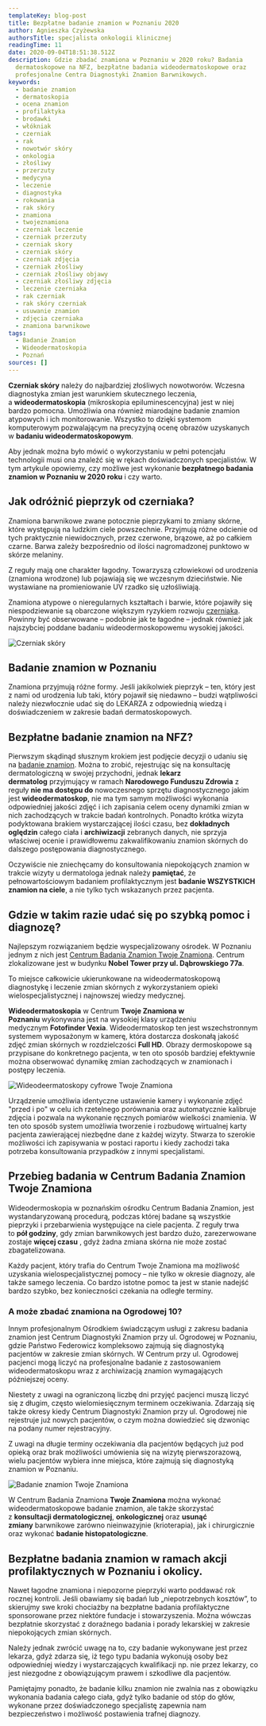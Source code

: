 ```yaml
---
templateKey: blog-post
title: Bezpłatne badanie znamion w Poznaniu 2020
author: Agnieszka Czyżewska
authorsTitle: specjalista onkologii klinicznej
readingTime: 11
date: 2020-09-04T18:51:38.512Z
description: Gdzie zbadać znamiona w Poznaniu w 2020 roku? Badania
  dermatoskopowe na NFZ, bezpłatne badania wideodermatoskopowe oraz
  profesjonalne Centra Diagnostyki Znamion Barwnikowych.
keywords:
  - badanie znamion
  - dermatoskopia
  - ocena znamion
  - profilaktyka
  - brodawki
  - włókniak
  - czerniak
  - rak
  - nowotwór skóry
  - onkologia
  - złośliwy
  - przerzuty
  - medycyna
  - leczenie
  - diagnostyka
  - rokowania
  - rak skóry
  - znamiona
  - twojeznamiona
  - czerniak leczenie
  - czerniak przerzuty
  - czerniak skory
  - czerniak skóry
  - czerniak zdjęcia
  - czerniak złośliwy
  - czerniak złośliwy objawy
  - czerniak złośliwy zdjęcia
  - leczenie czerniaka
  - rak czerniak
  - rak skóry czerniak
  - usuwanie znamion
  - zdjęcia czerniaka
  - znamiona barwnikowe
tags:
  - Badanie Znamion
  - Wideodermatoskopia
  - Poznań
sources: []
---
```

**Czerniak skóry** należy do najbardziej złośliwych nowotworów. Wczesna diagnostyka zmian jest warunkiem skutecznego leczenia, a **wideodermatoskopia** (mikroskopia epiluminescencyjna) jest w niej bardzo pomocna. Umożliwia ona również miarodajne badanie znamion atypowych i ich monitorowanie. Wszystko to dzięki systemom komputerowym pozwalającym na precyzyjną ocenę obrazów uzyskanych w **badaniu wideodermatoskopowym**.

Aby jednak można było mówić o wykorzystaniu w pełni potencjału technologii musi ona znaleźć się w rękach doświadczonych specjalistów. W tym artykule opowiemy, czy możliwe jest wykonanie **bezpłatnego badania znamion w Poznaniu w 2020 roku** i czy warto.

## Jak odróżnić pieprzyk od czerniaka?

Znamiona barwnikowe zwane potocznie pieprzykami to zmiany skórne, które występują na ludzkim ciele powszechnie. Przyjmują różne odcienie od tych praktycznie niewidocznych, przez czerwone, brązowe, aż po całkiem czarne. Barwa zależy bezpośrednio od ilości nagromadzonej punktowo w skórze melaniny.

Z reguły mają one charakter łagodny. Towarzyszą człowiekowi od urodzenia (znamiona wrodzone) lub pojawiają się we wczesnym dzieciństwie. Nie wystawiane na promieniowanie UV rzadko się uzłośliwiają.

Znamiona atypowe o nieregularnych kształtach i barwie, które pojawiły się niespodziewanie są obarczone większym ryzykiem rozwoju [czerniaka](/czerniak). Powinny być obserwowane – podobnie jak te łagodne – jednak również jak najszybciej poddane badaniu wideodermoskopowemu wysokiej jakości.

<More link="/blog/jak-wyglada-czerniak-zdjecia" text="Jak wygląda czerniak? ZDJĘCIA" cta="Sprawdź" />

![Czerniak skóry](img/czernia8.jpg "Czerniak skóry")

## Badanie znamion w Poznaniu

Znamiona przyjmują różne formy. Jeśli jakikolwiek pieprzyk – ten, który jest z nami od urodzenia lub taki, który pojawił się niedawno – budzi wątpliwości należy niezwłocznie udać się do LEKARZA z odpowiednią wiedzą i doświadczeniem w zakresie badań dermatoskopowych.

## Bezpłatne badanie znamion na NFZ?

Pierwszym skądinąd słusznym krokiem jest podjęcie decyzji o udaniu się na [badanie znamion](/dermatoskopia-badanie-znamion "Badanie Znamion"). Można to zrobić, rejestrując się na konsultację dermatologiczną w swojej przychodni, jednak **lekarz dermatolog** przyjmujący w ramach **Narodowego Funduszu Zdrowia** z reguły **nie ma dostępu do** nowoczesnego sprzętu diagnostycznego jakim jest **wideodermatoskop**, nie ma tym samym możliwości wykonania odpowiedniej jakości zdjęć i ich zapisania celem oceny dynamiki zmian w nich zachodzących w trakcie badań kontrolnych. Ponadto krótka wizyta podyktowana brakiem wystarczającej ilości czasu, bez **dokładnych oględzin** całego ciała i **archiwizacji** zebranych danych, nie sprzyja właściwej ocenie i prawidłowemu zakwalifikowaniu znamion skórnych do dalszego postępowania diagnostycznego.

Oczywiście nie zniechęcamy do konsultowania niepokojących znamion w trakcie wizyty u dermatologa jednak należy **pamiętać**, że pełnowartościowym badaniem profilaktycznym jest **badanie WSZYSTKICH znamion na ciele**, a nie tylko tych wskazanych przez pacjenta.

## Gdzie w takim razie udać się po szybką pomoc i diagnozę?

Najlepszym rozwiązaniem będzie wyspecjalizowany ośrodek. W Poznaniu jednym z nich jest [Centrum Badania Znamion ­Twoje Znamiona](/poznan/badanie-znamion "Poznańskie Centrum Badania Znamion
        ­Twoje Znamiona"). Centrum zlokalizowane jest w budynku **Nobel Tower przy ul. Dąbrowskiego 77a**.

To miejsce całkowicie ukierunkowane na wideodermatoskopową diagnostykę i leczenie zmian skórnych z wykorzystaniem opieki wielospecjalistycznej i najnowszej wiedzy medycznej.

**Wideodermatoskopia** w Centrum **Twoje Znamiona w Poznaniu** wykonywana jest na wysokiej klasy urządzeniu medycznym **Fotofinder Vexia**. Wideodermatoskop ten jest wszechstronnym systemem wyposażonym w kamerę, która dostarcza doskonałą jakość zdjęć zmian skórnych w rozdzielczości **Full HD**. Obrazy dermoskopowe są przypisane do konkretnego pacjenta, w ten oto sposób bardziej efektywnie można obserwować dynamikę zmian zachodzących w znamionach i postępy leczenia.



![Wideodeermatoskopy cyfrowe Twoje Znamiona](img/dermatoskopia.png "Wideodeermatoskopy cyfrowe Twoje Znamiona")



Urządzenie umożliwia identyczne ustawienie kamery i wykonanie zdjęć "przed i po" w celu ich rzetelnego porównania oraz automatycznie kalibruje zdjęcia i pozwala na wykonanie ręcznych pomiarów wielkości znamienia. W ten oto sposób system umożliwia tworzenie i rozbudowę wirtualnej karty pacjenta zawierającej niezbędne dane z każdej wizyty. Stwarza to szerokie możliwości ich zapisywania w postaci raportu i kiedy zachodzi taka potrzeba konsultowania przypadków z innymi specjalistami.



## Przebieg badania w Centrum Badania Znamion Twoje Znamiona

Wideodermoskopia w poznańskim ośrodku Centrum Badania Znamion, jest wystandaryzowaną procedurą, podczas której badane są wszystkie pieprzyki i przebarwienia występujące na ciele pacjenta. Z reguły trwa to **pół godziny**, gdy zmian barwnikowych jest bardzo dużo, zarezerwowane zostaje **więcej czasu** , gdyż żadna zmiana skórna nie może zostać zbagatelizowana.

Każdy pacjent, który trafia do Centrum Twoje Znamiona ma możliwość uzyskania wielospecjalistycznej pomocy – nie tylko w okresie diagnozy, ale także samego leczenia. Co bardzo istotne pomoc ta jest w stanie nadejść bardzo szybko, bez konieczności czekania na odległe terminy.

### A może zbadać znamiona na Ogrodowej 10?

Innym profesjonalnym Ośrodkiem świadczącym usługi z zakresu badania znamion jest Centrum Diagnostyki Znamion przy ul. Ogrodowej w Poznaniu, gdzie Państwo Federowicz kompleksowo zajmują się diagnostyką pacjentów w zakresie zmian skórnych. W Centrum przy ul. Ogrodowej pacjenci mogą liczyć na profesjonalne badanie z zastosowaniem wideodermatoskopu wraz z archiwizacją znamion wymagających późniejszej oceny.

Niestety z uwagi na ograniczoną liczbę dni przyjęć pacjenci muszą liczyć się z długim, często wielomiesięcznym terminem oczekiwania. Zdarzają się także okresy kiedy Centrum Diagnostyki Znamion przy ul. Ogrodowej nie rejestruje już nowych pacjentów, o czym można dowiedzieć się dzwoniąc na podany numer rejestracyjny.

Z uwagi na długie terminy oczekiwania dla pacjentów będących już pod opieką oraz brak możliwości umówienia się na wizytę pierwszorazową, wielu pacjentów wybiera inne miejsca, które zajmują się diagnostyką znamion w Poznaniu.

![Badanie znamion Twoje Znamiona](img/badanie_znamion.jpg "Badanie znamion Twoje Znamiona")



W Centrum Badania Znamiona **Twoje Znamiona** można wykonać wideodermatoskopowe badanie znamion, ale także skorzystać z **konsultacji dermatologicznej**, **onkologicznej** oraz **usunąć zmiany** barwnikowe zarówno nieinwazyjnie (krioterapia), jak i chirurgicznie oraz wykonać **badanie histopatologiczne**.

## Bezpłatne badania znamion w ramach akcji profilaktycznych w Poznaniu i okolicy.

Nawet łagodne znamiona i niepozorne pieprzyki warto poddawać rok rocznej kontroli. Jeśli obawiamy się badań lub „niepotrzebnych kosztów”, to skierujmy swe kroki chociażby na bezpłatne badania profilaktyczne sponsorowane przez niektóre fundacje i stowarzyszenia. Można wówczas bezpłatnie skorzystać z doraźnego badania i porady lekarskiej w zakresie niepokojących zmian skórnych.

Należy jednak zwrócić uwagę na to, czy badanie wykonywane jest przez lekarza, gdyż zdarza się, iż tego typu badania wykonują osoby bez odpowiedniej wiedzy i wystarczających kwalifikacji np. nie przez lekarzy, co jest niezgodne z obowiązującym prawem i szkodliwe dla pacjentów.

Pamiętajmy ponadto, że badanie kilku znamion nie zwalnia nas z obowiązku wykonania badania całego ciała, gdyż tylko badanie od stóp do głów, wykonane przez doświadczonego specjalistę zapewnia nam bezpieczeństwo i możliwość postawienia trafnej diagnozy.

<More link="blog/jak-chronic-sie-przed-nowotworem-skory" text="Jak chronić się przed nowotworem skóry?" cta="Sprawdź" />